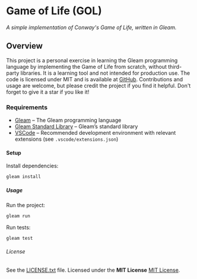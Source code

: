 # Game of Life (GOL)

*A simple implementation of Conway's Game of Life, written in Gleam.*

## Overview

This project is a personal exercise in learning the Gleam programming language by implementing the Game of Life from scratch, without third-party libraries. It is a learning tool and not intended for production use. The code is licensed under MIT and is available at [GitHub](https://github.com/ardauzan/gol). Contributions and usage are welcome, but please credit the project if you find it helpful. Don't forget to give it a star if you like it!

### Requirements

* [Gleam](https://gleam.run) – The Gleam programming language
* [Gleam Standard Library](https://hex.pm/packages/gleam_stdlib) – Gleam’s standard library
* [VSCode](https://code.visualstudio.com) – Recommended development environment with relevant extensions (see `.vscode/extensions.json`)

#### Setup

Install dependencies:

```bash
gleam install
```

##### Usage

Run the project:

```bash
gleam run
```

Run tests:

```bash
gleam test
```

###### License

See the [LICENSE.txt](LICENSE) file. Licensed under the **MIT License** [MIT License](https://github.com/ardauzan/gol/blob/main/LICENSE).
